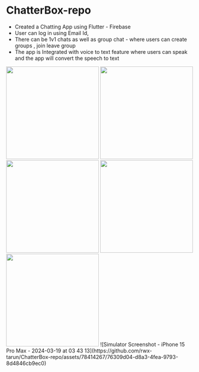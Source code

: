 # ChatterBox-repo
- Created a  Chatting App using  Flutter - Firebase 
- User can log in using Email Id, 
- There can be 1v1 chats as well as group chat - where users can create groups , join leave group 
- The app is Integrated with voice to text feature where users can speak and the app will convert the speech to text 


<img src="https://github.com/rwx-tarun/ChatterBox-repo/assets/78414267/5f81dcd6-3fd3-40c8-ad3f-0452efd6eb6c.png" width="250">
<img src="https://github.com/rwx-tarun/ChatterBox-repo/assets/78414267/4a75ce14-cf59-4971-859d-518cfac75e0c.png" width="250">
<img src="https://github.com/rwx-tarun/ChatterBox-repo/assets/78414267/4d7a17cf-b7dc-4179-8d3f-5e7c16273a87.png" width="250">
<img src="https://github.com/rwx-tarun/ChatterBox-repo/assets/78414267/91b7eb33-ce80-474b-b44b-4962b4b74968.png" width="250">
<img src="https://github.com/rwx-tarun/ChatterBox-repo/assets/78414267/185c1608-9058-42a9-b5e7-9f9239ba27b2.png" width="250">
![Simulator Screenshot - iPhone 15 Pro Max - 2024-03-19 at 03 43 13](https://github.com/rwx-tarun/ChatterBox-repo/assets/78414267/76309d04-d8a3-4fea-9793-8d4846cb9ec0)
